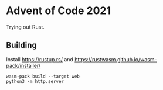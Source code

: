 # Advent of Code 2021

Trying out Rust.

## Building

Install https://rustup.rs/ and https://rustwasm.github.io/wasm-pack/installer/

```console
wasm-pack build --target web
python3 -m http.server
```
